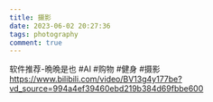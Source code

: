 ```yaml
---
title: 摄影
date: 2023-06-02 20:27:36
tags: photography
comment: true
---
```

软件推荐-晩晩是也
#AI #购物 #健身 #摄影
https://www.bilibili.com/video/BV13g4y177be?vd_source=994a4ef39460ebd219b384d69fbbe600